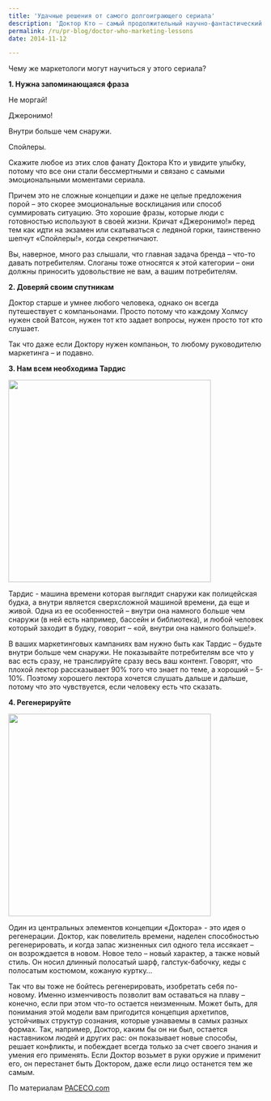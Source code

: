 ```yaml
---
title: 'Удачные решения от самого долгоиграющего сериала'
description: 'Доктор Кто – самый продолжительный научно-фантастический сериал. Первая серия была показана в 1963 году, и с некоторым перерывом (с 1996 до 2005) сериал идет до сих пор. Без преувеличения можно сказать, что на этом замечательном фильме о путешествиях сквозь время выросло не одно поколение. Сериал планировался как учебный, где бы рассказывалось то о реальных событиях прошлого, то о том, в какое будущее могут нас привести современная наука и технология. Даже после того, как сериал отошел от этой концепции, он по-прежнему популяризирует науку.'
permalink: /ru/pr-blog/doctor-who-marketing-lessons
date: 2014-11-12

---
```


Чему же маркетологи могут научиться у этого сериала?

<strong>1. Нужна запоминающаяся фраза</strong>

Не моргай!

Джеронимо!

Внутри больше чем снаружи.

Спойлеры.

Скажите любое из этих слов фанату Доктора Кто и увидите улыбку, потому что все они стали бессмертными и связано с самыми эмоциональными моментами сериала.

Причем это не сложные концепции и даже не целые предложения порой – это скорее эмоциональные восклицания или способ суммировать ситуацию. Это хорошие фразы, которые люди с готовностью используют в своей жизни. Кричат «Джеронимо!» перед тем как идти на экзамен или скатываться с ледяной горки, таинственно шепчут «Спойлеры!», когда секретничают.

Вы, наверное, много раз слышали, что главная задача бренда – что-то давать потребителям. Слоганы тоже относятся к этой категории – они должны приносить удовольствие не вам, а вашим потребителям.

<strong>2. Доверяй своим спутникам</strong>

Доктор старше и умнее любого человека, однако он всегда путешествует с компаньонами. Просто потому что каждому Холмсу нужен свой Ватсон, нужен тот кто задает вопросы, нужен просто тот кто слушает.

Так что даже если Доктору  нужен компаньон, то любому руководителю маркетинга – и подавно.

<strong>3. Нам всем необходима Тардис</strong>

<img src="{{ site.assets }}/upload/4560717393_8112ca61b7_z.jpg" alt="" class="post__img" width="400">

Тардис - машина времени которая выглядит снаружи как полицейская будка, а внутри является сверхсложной машиной времени, да еще и живой. Одна из ее особенностей – внутри она намного больше чем снаружи (в ней есть например, бассейн и библиотека), и любой человек который заходит в будку, говорит – «ой, внутри она намного больше!».

В ваших маркетинговых кампаниях вам нужно быть как Тардис – будьте внутри больше чем снаружи. Не показывайте потребителям все что у вас есть сразу, не транслируйте сразу весь ваш контент. Говорят, что плохой лектор рассказывает 90% того что знает по теме, а хороший – 5-10%. Поэтому хорошего лектора хочется слушать дальше и дальше, потому что это чувствуется, если человеку есть что сказать.

<strong>4. Регенерируйте</strong>

<img src="{{ site.assets }}/upload/11014091283_37c45d63a2_z.jpg" alt="" class="post__img" width="400">

Один из центральных элементов концепции «Доктора» - это идея о регенерации. Доктор, как  повелитель времени, наделен способностью регенерировать, и когда запас жизненных сил одного тела иссякает – он возрождается в новом. Новое тело – новый характер, а также новый стиль. Он носил длинный полосатый шарф, галстук-бабочку, кеды с полосатым костюмом, кожаную куртку…

Так что вы тоже не бойтесь регенерировать, изобретать себя по-новому. Именно изменчивость позволит вам оставаться на плаву – конечно, если при этом что-то остается неизменным. Может быть, для понимания этой модели вам пригодится концепция архетипов, устойчивых структур сознания, которые узнаваемы в самых разных формах. Так, например, Доктор, каким бы он ни был, остается наставником людей и других рас: он показывает новые способы, решает конфликты, и побеждает всегда только за счет своего знания и умения его применять. Если Доктор возьмет в руки оружие и применит его, он перестанет быть Доктором, даже если лицо останется тем же самым.

По материалам <a href="http://www.paceco.com/fantastic-lessons-content-marketing-doctor-who/">PACECO.com</a>

